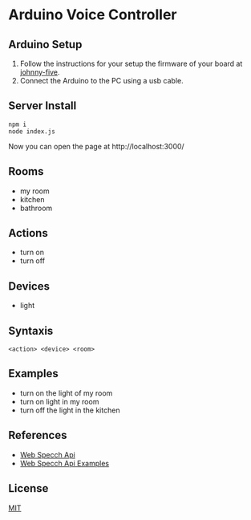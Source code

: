 # Arduino Voice Controller

## Arduino Setup
1. Follow the instructions for your setup the firmware of your board at [johnny-five].
2. Connect the Arduino to the PC using a usb cable.

## Server Install

```
npm i
node index.js
```

Now you can open the page at http://localhost:3000/

## Rooms
* my room
* kitchen
* bathroom

## Actions
* turn on
* turn off

## Devices
* light

## Syntaxis
```
<action> <device> <room>
```

## Examples
* turn on the light of my room
* turn on light in my room
* turn off the light in the kitchen

## References
* [Web Specch Api]
* [Web Specch Api Examples]

## License
[MIT]

[Web Speech Api]: <https://github.com/mdn/web-speech-api/>
[johnny-five]: <http://johnny-five.io/>
[MIT]: License
[Web Specch Api Examples]: <https://github.com/mdn/web-speech-api/>
[Web Specch Api]: <https://developer.mozilla.org/en-US/docs/Web/API/Web_Speech_API>
